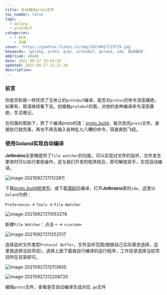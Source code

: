 ```yaml
---
title: 自动编译proto文件
toc_number: false
tags:
  - Golang
  - protobuf
categories:
  - - 技术
    - 后端
cover: 'https://goohlan.fishpi.cn/img/20210927213719.jpg'
keywords: 'golang, proto, grpc, protobuf, goland, ide, 自动编译'
abbrlink: 49446
date: 2021-09-27 19:54:56
updated: 2021-09-27 21:31:34
description:
---
```


### 前言

你是否和我一样厌烦了无休止的`protobuf`编译，是否对`protoc`的命令深恶痛绝，如果有，那请继续看下去。初接触`protobuf`的我，对他的各种编译命令深恶痛绝，生涩难记。

在同事的帮助下，弄了个编译proto的库：[proto_build](https://github.com/gooohlan/proto_build)，每次改完`proto`文件，直接执行就完事，再也不用去输入各种乱七八糟的命令，简直爽到飞起。

### 使用Goland实现自动编译

**Jetbrains**全家桶提供了`file watcher`的功能，可以实现对文件的监听，文件发生更改时可以执行某些操作，这与我们开发的程序结合，即可解放双手，实现自动编译。

![image-20210927211122811](https://goohlan.fishpi.cn/img/20210927211122.png)

下载[proto_build程序包](https://github.com/gooohlan/proto_build/releases)，或下载[源码]((https://github.com/gooohlan/proto_build))后编译，打开**Jetbrains**家的`ide`，这里以`Goland`为例：

`Preferences` → `Tools` → `File Watcher`

![image-20210927211053278](https://goohlan.fishpi.cn/img/20210927211053.png)

新建`File Watcher`：点击 `+` → `<custom>`

![image-20210927211252517](https://goohlan.fishpi.cn/img/20210927211252.png)

选择监听文件类型`Protocol Buffer`，文件监听范围(根据自己实际需求选择，这里我选择当前项目)，选择上面下载或自行编译的运行程序，工作目录选择当前项目所在目录即可。

![image-20210927212113805](https://goohlan.fishpi.cn/img/20210927212113.png)

![image-20210927212208720](https://goohlan.fishpi.cn/img/20210927212208.png)

编辑`proto`文件，查看是否自动编译生成对应`.go`文件
